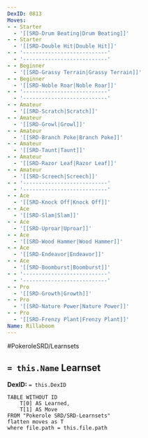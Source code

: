 ```yaml
---
DexID: 0813
Moves:
- - Starter
  - '[[SRD-Drum Beating|Drum Beating]]'
- - Starter
  - '[[SRD-Double Hit|Double Hit]]'
- - '---------------------------'
  - '---------------------------'
- - Beginner
  - '[[SRD-Grassy Terrain|Grassy Terrain]]'
- - Beginner
  - '[[SRD-Noble Roar|Noble Roar]]'
- - '---------------------------'
  - '---------------------------'
- - Amateur
  - '[[SRD-Scratch|Scratch]]'
- - Amateur
  - '[[SRD-Growl|Growl]]'
- - Amateur
  - '[[SRD-Branch Poke|Branch Poke]]'
- - Amateur
  - '[[SRD-Taunt|Taunt]]'
- - Amateur
  - '[[SRD-Razor Leaf|Razor Leaf]]'
- - Amateur
  - '[[SRD-Screech|Screech]]'
- - '---------------------------'
  - '---------------------------'
- - Ace
  - '[[SRD-Knock Off|Knock Off]]'
- - Ace
  - '[[SRD-Slam|Slam]]'
- - Ace
  - '[[SRD-Uproar|Uproar]]'
- - Ace
  - '[[SRD-Wood Hammer|Wood Hammer]]'
- - Ace
  - '[[SRD-Endeavor|Endeavor]]'
- - Ace
  - '[[SRD-Boomburst|Boomburst]]'
- - '---------------------------'
  - '---------------------------'
- - Pro
  - '[[SRD-Growth|Growth]]'
- - Pro
  - '[[SRD-Nature Power|Nature Power]]'
- - Pro
  - '[[SRD-Frenzy Plant|Frenzy Plant]]'
Name: Rillaboom
---
```


#PokeroleSRD/Learnsets

## `= this.Name` Learnset

**DexID:** `= this.DexID`

```dataview
TABLE WITHOUT ID
    T[0] AS Learned,
    T[1] AS Move
FROM "Pokerole SRD/SRD-Learnsets"
flatten moves as T
where file.path = this.file.path
```
